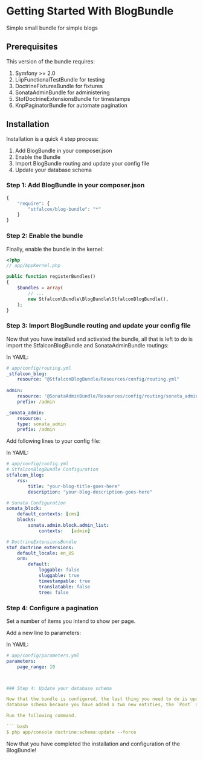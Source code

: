 Getting Started With BlogBundle
==================================

Simple small bundle for simple blogs

## Prerequisites

This version of the bundle requires:

1. Symfony >= 2.0
2. LiipFunctionalTestBundle for testing
3. DoctrineFixturesBundle for fixtures
4. SonataAdminBundle for administering
5. StofDoctrineExtensionsBundle for timestamps
6. KnpPaginatorBundle for automate pagination

## Installation

Installation is a quick 4 step process:

1. Add BlogBundle in your composer.json
2. Enable the Bundle
3. Import BlogBundle routing and update your config file
4. Update your database schema

### Step 1: Add BlogBundle in your composer.json

```js
{
    "require": {
        "stfalcon/blog-bundle": "*"
    }
}
```

### Step 2: Enable the bundle

Finally, enable the bundle in the kernel:

``` php
<?php
// app/AppKernel.php

public function registerBundles()
{
    $bundles = array(
        // ...
        new Stfalcon\Bundle\BlogBundle\StfalconBlogBundle(),
    );
}
```

### Step 3: Import BlogBundle routing and update your config file

Now that you have installed and activated the bundle, all that is left to do is
import the StfalconBlogBundle and SonataAdminBundle routings:

In YAML:

``` yaml
# app/config/routing.yml
_stfalcon_blog:
    resource: "@StfalconBlogBundle/Resources/config/routing.yml"
    
admin:
    resource: '@SonataAdminBundle/Resources/config/routing/sonata_admin.xml'
    prefix: /admin

_sonata_admin:
    resource: .
    type: sonata_admin
    prefix: /admin    
```

Add following lines to your config file:

In YAML:

``` yaml
# app/config/config.yml
# StfalconBlogBundle Configuration
stfalcon_blog:
    rss:
        title: "your-blog-title-goes-here"
        description: "your-blog-description-goes-here"

# Sonata Configuration
sonata_block:
    default_contexts: [cms]
    blocks:
        sonata.admin.block.admin_list:
            contexts:   [admin]

# DoctrineExtensionsBundle
stof_doctrine_extensions:
    default_locale: en_US
    orm:
        default:
            loggable: false
            sluggable: true
            timestampable: true
            translatable: false
            tree: false
```

### Step 4: Configure a pagination

Set a number of items you intend to show per page.

Add a new line to parameters:

In YAML:

``` yaml
# app/config/parameters.yml
parameters:
    page_range: 10



### Step 4: Update your database schema

Now that the bundle is configured, the last thing you need to do is update your
database schema because you have added a two new entities, the `Post` and the `Tag`.

Run the following command.

``` bash
$ php app/console doctrine:schema:update --force
```
Now that you have completed the installation and configuration of the BlogBundle!